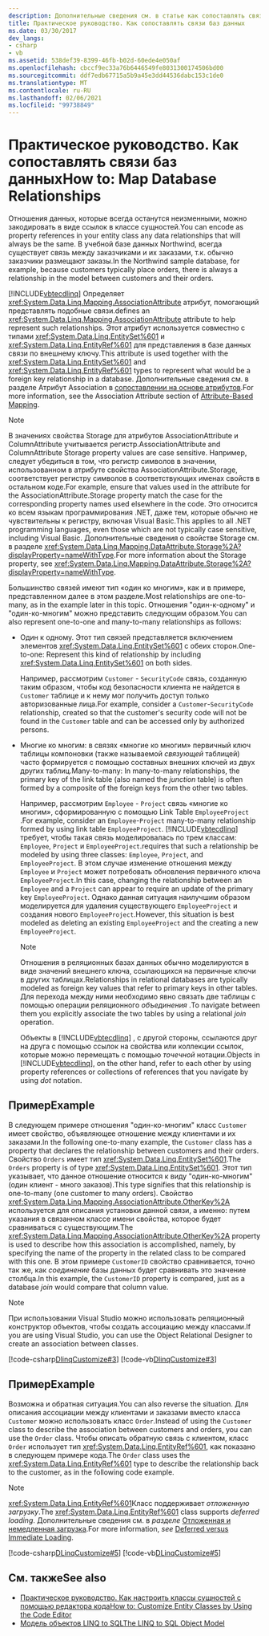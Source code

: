 ```yaml
---
description: Дополнительные сведения см. в статье как сопоставлять связи базы данных
title: Практическое руководство. Как сопоставлять связи баз данных
ms.date: 03/30/2017
dev_langs:
- csharp
- vb
ms.assetid: 538def39-8399-46fb-b02d-60ede4e050af
ms.openlocfilehash: cbccf9ec33a76b6446549fe8031300174506bd00
ms.sourcegitcommit: ddf7edb67715a5b9a45e3dd44536dabc153c1de0
ms.translationtype: MT
ms.contentlocale: ru-RU
ms.lasthandoff: 02/06/2021
ms.locfileid: "99738849"
---
```

# <a name="how-to-map-database-relationships"></a><span data-ttu-id="f6ed7-103">Практическое руководство. Как сопоставлять связи баз данных</span><span class="sxs-lookup"><span data-stu-id="f6ed7-103">How to: Map Database Relationships</span></span>

<span data-ttu-id="f6ed7-104">Отношения данных, которые всегда останутся неизменными, можно закодировать в виде ссылок в классе сущностей.</span><span class="sxs-lookup"><span data-stu-id="f6ed7-104">You can encode as property references in your entity class any data relationships that will always be the same.</span></span> <span data-ttu-id="f6ed7-105">В учебной базе данных Northwind, всегда существует связь между заказчиками и их заказами, т.к. обычно заказчики размещают заказы.</span><span class="sxs-lookup"><span data-stu-id="f6ed7-105">In the Northwind sample database, for example, because customers typically place orders, there is always a relationship in the model between customers and their orders.</span></span>  
  
 [!INCLUDE[vbtecdlinq](../../../../../../includes/vbtecdlinq-md.md)] <span data-ttu-id="f6ed7-106">Определяет <xref:System.Data.Linq.Mapping.AssociationAttribute> атрибут, помогающий представлять подобные связи.</span><span class="sxs-lookup"><span data-stu-id="f6ed7-106">defines an <xref:System.Data.Linq.Mapping.AssociationAttribute> attribute to help represent such relationships.</span></span> <span data-ttu-id="f6ed7-107">Этот атрибут используется совместно с типами <xref:System.Data.Linq.EntitySet%601> и <xref:System.Data.Linq.EntityRef%601> для представления в базе данных связи по внешнему ключу.</span><span class="sxs-lookup"><span data-stu-id="f6ed7-107">This attribute is used together with the <xref:System.Data.Linq.EntitySet%601> and <xref:System.Data.Linq.EntityRef%601> types to represent what would be a foreign key relationship in a database.</span></span> <span data-ttu-id="f6ed7-108">Дополнительные сведения см. в разделе Атрибут Association в [сопоставлении на основе атрибутов](attribute-based-mapping.md).</span><span class="sxs-lookup"><span data-stu-id="f6ed7-108">For more information, see the Association Attribute section of [Attribute-Based Mapping](attribute-based-mapping.md).</span></span>  
  
> [!NOTE]
> <span data-ttu-id="f6ed7-109">В значениях свойства Storage для атрибутов AssociationAttribute и ColumnAttribute учитывается регистр.</span><span class="sxs-lookup"><span data-stu-id="f6ed7-109">AssociationAttribute and ColumnAttribute Storage property values are case sensitive.</span></span> <span data-ttu-id="f6ed7-110">Например, следует убедиться в том, что регистр символов в значении, использованном в атрибуте свойства AssociationAttribute.Storage, соответствует регистру символов в соответствующих именах свойств в остальном коде.</span><span class="sxs-lookup"><span data-stu-id="f6ed7-110">For example, ensure that values used in the attribute for the AssociationAttribute.Storage property match the case for the corresponding property names used elsewhere in the code.</span></span> <span data-ttu-id="f6ed7-111">Это относится ко всем языкам программирования .NET, даже тем, которые обычно не чувствительны к регистру, включая Visual Basic.</span><span class="sxs-lookup"><span data-stu-id="f6ed7-111">This applies to all .NET programming languages, even those which are not typically case sensitive, including Visual Basic.</span></span> <span data-ttu-id="f6ed7-112">Дополнительные сведения о свойстве Storage см. в разделе <xref:System.Data.Linq.Mapping.DataAttribute.Storage%2A?displayProperty=nameWithType>.</span><span class="sxs-lookup"><span data-stu-id="f6ed7-112">For more information about the Storage property, see <xref:System.Data.Linq.Mapping.DataAttribute.Storage%2A?displayProperty=nameWithType>.</span></span>  
  
 <span data-ttu-id="f6ed7-113">Большинство связей имеют тип «один ко многим», как и в примере, представленном далее в этом разделе.</span><span class="sxs-lookup"><span data-stu-id="f6ed7-113">Most relationships are one-to-many, as in the example later in this topic.</span></span> <span data-ttu-id="f6ed7-114">Отношения "один-к-одному" и "один-ко-многим" можно представить следующим образом.</span><span class="sxs-lookup"><span data-stu-id="f6ed7-114">You can also represent one-to-one and many-to-many relationships as follows:</span></span>  
  
- <span data-ttu-id="f6ed7-115">Один к одному. Этот тип связей представляется включением элементов <xref:System.Data.Linq.EntitySet%601> с обеих сторон.</span><span class="sxs-lookup"><span data-stu-id="f6ed7-115">One-to-one: Represent this kind of relationship by including <xref:System.Data.Linq.EntitySet%601> on both sides.</span></span>  
  
     <span data-ttu-id="f6ed7-116">Например, рассмотрим `Customer` - `SecurityCode` связь, созданную таким образом, чтобы код безопасности клиента не найдется в `Customer` таблице и к нему мог получить доступ только авторизованные лица.</span><span class="sxs-lookup"><span data-stu-id="f6ed7-116">For example, consider a `Customer`-`SecurityCode` relationship, created so that the customer's security code will not be found in the `Customer` table and can be accessed only by authorized persons.</span></span>  
  
- <span data-ttu-id="f6ed7-117">Многие ко многим: в связях «многие ко многим» первичный ключ таблицы компоновки (также называемой *связующей* таблицей) часто формируется с помощью составных внешних ключей из двух других таблиц.</span><span class="sxs-lookup"><span data-stu-id="f6ed7-117">Many-to-many: In many-to-many relationships, the primary key of the link table (also named the *junction* table) is often formed by a composite of the foreign keys from the other two tables.</span></span>  
  
     <span data-ttu-id="f6ed7-118">Например, рассмотрим `Employee` - `Project` связь «многие ко многим», сформированную с помощью Link Table `EmployeeProject` .</span><span class="sxs-lookup"><span data-stu-id="f6ed7-118">For example, consider an `Employee`-`Project` many-to-many relationship formed by using link table `EmployeeProject`.</span></span> [!INCLUDE[vbtecdlinq](../../../../../../includes/vbtecdlinq-md.md)] <span data-ttu-id="f6ed7-119">требует, чтобы такая связь моделировалась по трем классам: `Employee`, `Project` и `EmployeeProject`.</span><span class="sxs-lookup"><span data-stu-id="f6ed7-119">requires that such a relationship be modeled by using three classes: `Employee`, `Project`, and `EmployeeProject`.</span></span> <span data-ttu-id="f6ed7-120">В этом случае изменение отношения между `Employee` и `Project` может потребовать обновления первичного ключа `EmployeeProject`.</span><span class="sxs-lookup"><span data-stu-id="f6ed7-120">In this case, changing the relationship between an `Employee` and a `Project` can appear to require an update of the primary key `EmployeeProject`.</span></span> <span data-ttu-id="f6ed7-121">Однако данная ситуация наилучшим образом моделируется для удаления существующего `EmployeeProject` и создания нового `EmployeeProject`.</span><span class="sxs-lookup"><span data-stu-id="f6ed7-121">However, this situation is best modeled as deleting an existing `EmployeeProject` and the creating a new `EmployeeProject`.</span></span>  
  
    > [!NOTE]
    > <span data-ttu-id="f6ed7-122">Отношения в реляционных базах данных обычно моделируются в виде значений внешнего ключа, ссылающихся на первичные ключи в других таблицах.</span><span class="sxs-lookup"><span data-stu-id="f6ed7-122">Relationships in relational databases are typically modeled as foreign key values that refer to primary keys in other tables.</span></span> <span data-ttu-id="f6ed7-123">Для перехода между ними необходимо явно связать две таблицы с помощью операции реляционного *объединения* .</span><span class="sxs-lookup"><span data-stu-id="f6ed7-123">To navigate between them you explicitly associate the two tables by using a relational *join* operation.</span></span>  
    >
    >  <span data-ttu-id="f6ed7-124">Объекты в [!INCLUDE[vbtecdlinq](../../../../../../includes/vbtecdlinq-md.md)] , с другой стороны, ссылаются друг на друга с помощью ссылок на свойства или коллекции ссылок, которые можно перемещать с помощью *точечной* нотации.</span><span class="sxs-lookup"><span data-stu-id="f6ed7-124">Objects in [!INCLUDE[vbtecdlinq](../../../../../../includes/vbtecdlinq-md.md)], on the other hand, refer to each other by using property references or collections of references that you navigate by using *dot* notation.</span></span>  
  
## <a name="example"></a><span data-ttu-id="f6ed7-125">Пример</span><span class="sxs-lookup"><span data-stu-id="f6ed7-125">Example</span></span>  

 <span data-ttu-id="f6ed7-126">В следующем примере отношения "один-ко-многим" класс `Customer` имеет свойство, объявляющее отношение между клиентами и их заказами.</span><span class="sxs-lookup"><span data-stu-id="f6ed7-126">In the following one-to-many example, the `Customer` class has a property that declares the relationship between customers and their orders.</span></span>  <span data-ttu-id="f6ed7-127">Свойство `Orders` имеет тип <xref:System.Data.Linq.EntitySet%601>.</span><span class="sxs-lookup"><span data-stu-id="f6ed7-127">The `Orders` property is of type <xref:System.Data.Linq.EntitySet%601>.</span></span> <span data-ttu-id="f6ed7-128">Этот тип указывает, что данное отношение относится к виду "один-ко-многим" (один клиент - много заказов).</span><span class="sxs-lookup"><span data-stu-id="f6ed7-128">This type signifies that this relationship is one-to-many (one customer to many orders).</span></span> <span data-ttu-id="f6ed7-129">Свойство <xref:System.Data.Linq.Mapping.AssociationAttribute.OtherKey%2A> используется для описания установки данной связи, а именно: путем указания в связанном классе имени свойства, которое будет сравниваться с существующим.</span><span class="sxs-lookup"><span data-stu-id="f6ed7-129">The <xref:System.Data.Linq.Mapping.AssociationAttribute.OtherKey%2A> property is used to describe how this association is accomplished, namely, by specifying the name of the property in the related class to be compared with this one.</span></span> <span data-ttu-id="f6ed7-130">В этом примере `CustomerID` свойство сравнивается, точно так же, как *соединение* базы данных будет сравнивать это значение столбца.</span><span class="sxs-lookup"><span data-stu-id="f6ed7-130">In this example, the `CustomerID` property is compared, just as a database *join* would compare that column value.</span></span>  
  
> [!NOTE]
> <span data-ttu-id="f6ed7-131">При использовании Visual Studio можно использовать реляционный конструктор объектов, чтобы создать ассоциацию между классами.</span><span class="sxs-lookup"><span data-stu-id="f6ed7-131">If you are using Visual Studio, you can use the Object Relational Designer to create an association between classes.</span></span>  
  
 [!code-csharp[DlinqCustomize#3](../../../../../../samples/snippets/csharp/VS_Snippets_Data/DLinqCustomize/cs/Program.cs#3)]
 [!code-vb[DlinqCustomize#3](../../../../../../samples/snippets/visualbasic/VS_Snippets_Data/DLinqCustomize/vb/Module1.vb#3)]  
  
## <a name="example"></a><span data-ttu-id="f6ed7-132">Пример</span><span class="sxs-lookup"><span data-stu-id="f6ed7-132">Example</span></span>  

 <span data-ttu-id="f6ed7-133">Возможна и обратная ситуация.</span><span class="sxs-lookup"><span data-stu-id="f6ed7-133">You can also reverse the situation.</span></span> <span data-ttu-id="f6ed7-134">Для описания ассоциации между клиентами и заказами вместо класса `Customer` можно использовать класс `Order`.</span><span class="sxs-lookup"><span data-stu-id="f6ed7-134">Instead of using the `Customer` class to describe the association between customers and orders, you can use the `Order` class.</span></span> <span data-ttu-id="f6ed7-135">Чтобы описать обратную связь с клиентом, класс `Order` использует тип <xref:System.Data.Linq.EntityRef%601>, как показано в следующем примере кода.</span><span class="sxs-lookup"><span data-stu-id="f6ed7-135">The `Order` class uses the <xref:System.Data.Linq.EntityRef%601> type to describe the relationship back to the customer, as in the following code example.</span></span>  
  
> [!NOTE]
> <span data-ttu-id="f6ed7-136"><xref:System.Data.Linq.EntityRef%601>Класс поддерживает *отложенную загрузку*.</span><span class="sxs-lookup"><span data-stu-id="f6ed7-136">The <xref:System.Data.Linq.EntityRef%601> class supports *deferred loading*.</span></span> <span data-ttu-id="f6ed7-137">Дополнительные сведения см. в *разделе* [Отложенная и немедленная загрузка](deferred-versus-immediate-loading.md).</span><span class="sxs-lookup"><span data-stu-id="f6ed7-137">For more information, *see* [Deferred versus Immediate Loading](deferred-versus-immediate-loading.md).</span></span>  
  
 [!code-csharp[DLinqCustomize#5](../../../../../../samples/snippets/csharp/VS_Snippets_Data/DLinqCustomize/cs/Program.cs#5)]
 [!code-vb[DLinqCustomize#5](../../../../../../samples/snippets/visualbasic/VS_Snippets_Data/DLinqCustomize/vb/Module1.vb#5)]  
  
## <a name="see-also"></a><span data-ttu-id="f6ed7-138">См. также</span><span class="sxs-lookup"><span data-stu-id="f6ed7-138">See also</span></span>

- [<span data-ttu-id="f6ed7-139">Практическое руководство. Как настроить классы сущностей с помощью редактора кода</span><span class="sxs-lookup"><span data-stu-id="f6ed7-139">How to: Customize Entity Classes by Using the Code Editor</span></span>](how-to-customize-entity-classes-by-using-the-code-editor.md)
- [<span data-ttu-id="f6ed7-140">Модель объектов LINQ to SQL</span><span class="sxs-lookup"><span data-stu-id="f6ed7-140">The LINQ to SQL Object Model</span></span>](the-linq-to-sql-object-model.md)

